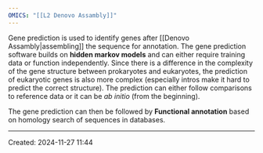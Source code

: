 ```yaml
---
OMICS: "[[L2 Denovo Assambly]]"
---
```

Gene prediction is used to identify genes after [[Denovo Assambly|assembling]] the sequence for annotation. The gene prediction software builds on **hidden markov models** and can either require training data or function independently.
Since there is a difference in the complexity of the gene structure between prokaryotes and eukaryotes, the prediction of eukaryotic genes is also more complex (especially intros make it hard to predict the correct structure).
The prediction can either follow comparisons to reference data or it can be *ab initio* (from the beginning).

The gene prediction can then be followed by **Functional annotation** based on homology search of sequences in databases.

---
Created: 2024-11-27 11:44